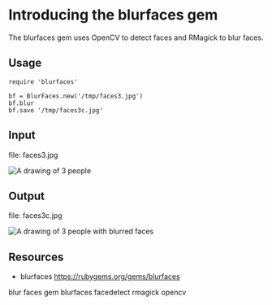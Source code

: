 # Introducing the blurfaces gem

The blurfaces gem uses OpenCV to detect faces and RMagick to blur faces.

## Usage

    require 'blurfaces'

    bf = BlurFaces.new('/tmp/faces3.jpg')
    bf.blur
    bf.save '/tmp/faces3c.jpg'

## Input

file: faces3.jpg

![A drawing of 3 people](http://a0.jamesrobertson.eu/r/images/2018/feb/18/faces3.jpg)

## Output

file: faces3c.jpg

![A drawing of 3 people with blurred faces](http://a0.jamesrobertson.eu/r/images/2018/feb/19/faces3c.jpg)

## Resources

* blurfaces https://rubygems.org/gems/blurfaces

blur faces gem blurfaces facedetect rmagick opencv
